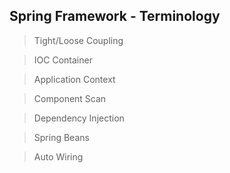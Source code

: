 ## Spring Framework - Terminology ##
> Tight/Loose Coupling

> IOC Container

> Application Context

> Component Scan

> Dependency Injection

> Spring Beans

> Auto Wiring